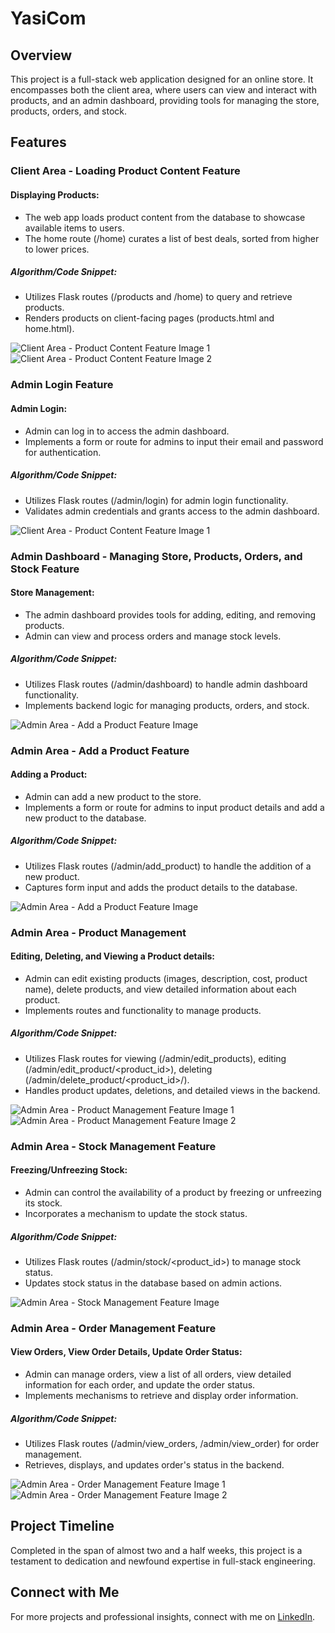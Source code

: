 # YasiCom

## Overview

This project is a full-stack web application designed for an online store. It encompasses both the client area, where users can view and interact with products, and an admin dashboard, providing tools for managing the store, products, orders, and stock.

## Features

### Client Area - Loading Product Content Feature

#### Displaying Products:

- The web app loads product content from the database to showcase available items to users.
- The home route (/home) curates a list of best deals, sorted from higher to lower prices.

##### **Algorithm/Code Snippet:**

  - Utilizes Flask routes (/products and /home) to query and retrieve products.
  - Renders products on client-facing pages (products.html and home.html).

![Client Area - Product Content Feature Image 1](app/static/about/home2.png)
![Client Area - Product Content Feature Image 2](app/static/about/products2.png)

### Admin Login Feature

#### Admin Login:

- Admin can log in to access the admin dashboard.
- Implements a form or route for admins to input their email and password for authentication.

##### **Algorithm/Code Snippet:**

  - Utilizes Flask routes (/admin/login) for admin login functionality.
  - Validates admin credentials and grants access to the admin dashboard.

![Client Area - Product Content Feature Image 1](app/static/about/login.png)

### Admin Dashboard - Managing Store, Products, Orders, and Stock Feature

#### Store Management:

- The admin dashboard provides tools for adding, editing, and removing products.
- Admin can view and process orders and manage stock levels.

##### **Algorithm/Code Snippet:**

  - Utilizes Flask routes (/admin/dashboard) to handle admin dashboard functionality.
  - Implements backend logic for managing products, orders, and stock.

![Admin Area - Add a Product Feature Image](app/static/about/dashboard.png)

### Admin Area - Add a Product Feature

#### Adding a Product:

- Admin can add a new product to the store.
- Implements a form or route for admins to input product details and add a new product to the database.

##### **Algorithm/Code Snippet:**

  - Utilizes Flask routes (/admin/add_product) to handle the addition of a new product.
  - Captures form input and adds the product details to the database.

![Admin Area - Add a Product Feature Image](app/static/about/add_product2.png)

### Admin Area - Product Management

#### Editing, Deleting, and Viewing a Product details:

- Admin can edit existing products (images, description, cost, product name), delete products, and view detailed information about each product.
- Implements routes and functionality to manage products.

##### **Algorithm/Code Snippet:**

  - Utilizes Flask routes for viewing (/admin/edit_products), editing (/admin/edit_product/<product_id>), deleting (/admin/delete_product/<product_id>/).
  - Handles product updates, deletions, and detailed views in the backend.

![Admin Area - Product Management Feature Image 1](app/static/about/edit_products1.png)
![Admin Area - Product Management Feature Image 2](app/static/about/edit_product2.png)

### Admin Area - Stock Management Feature

#### Freezing/Unfreezing Stock:

- Admin can control the availability of a product by freezing or unfreezing its stock.
- Incorporates a mechanism to update the stock status.

##### **Algorithm/Code Snippet:**

  - Utilizes Flask routes (/admin/stock/<product_id>) to manage stock status.
  - Updates stock status in the database based on admin actions.

![Admin Area - Stock Management Feature Image](app/static/about/stock1.png)

### Admin Area - Order Management Feature

#### View Orders, View Order Details, Update Order Status:

- Admin can manage orders, view a list of all orders, view detailed information for each order, and update the order status.
- Implements mechanisms to retrieve and display order information.

##### **Algorithm/Code Snippet:**

  - Utilizes Flask routes (/admin/view_orders, /admin/view_order) for order management.
  - Retrieves, displays, and updates order's status  in the backend.

![Admin Area - Order Management Feature Image 1](app/static/about/view_orders2.png)
![Admin Area - Order Management Feature Image 2](app/static/about/view_order2.png)

## Project Timeline

Completed in the span of almost two and a half weeks, this project is a testament to dedication and newfound expertise in full-stack engineering.

## Connect with Me

For more projects and professional insights, connect with me on [LinkedIn](https://www.linkedin.com/in/fouad-yasin-76a489270/).

